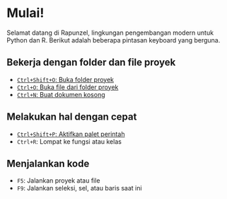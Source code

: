 # Mulai!

Selamat datang di Rapunzel, lingkungan pengembangan modern untuk Python dan R. Berikut adalah beberapa pintasan keyboard yang berguna.


## Bekerja dengan folder dan file proyek

- [`Ctrl+Shift+O`: Buka folder proyek](opensesame://event.rapunzel_welcome_open_folders)
- [`Ctrl+O`: Buka file dari folder proyek](opensesame://event.rapunzel_welcome_open_files)
- [`Ctrl+N`: Buat dokumen kosong](opensesame://event.ide_new_file)


## Melakukan hal dengan cepat

- [`Ctrl+Shift+P`: Aktifkan palet perintah](opensesame://event.command_palette_activate)
- `Ctrl+R`: Lompat ke fungsi atau kelas


## Menjalankan kode

- `F5`: Jalankan proyek atau file
- `F9`: Jalankan seleksi, sel, atau baris saat ini